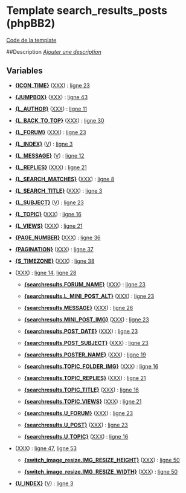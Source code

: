 # Template search_results_posts (phpBB2)

[Code de la template](../../subsilver/search_results_posts.tpl)

##Description
[*Ajouter une description*](https://fa-tvars.appspot.com/tpl/subsilver/search_results_posts)

## Variables

* [__{ICON_TIME}__](https://github.com/Etana/template.list/blob/master/var/ICON_TIME.md#readme) ([XXX](https://fa-tvars.appspot.com/var/ICON_TIME)) : [ligne 23](../tpl/src/subsilver/search_results_posts.tpl#L23)

* [__{JUMPBOX}__](https://github.com/Etana/template.list/blob/master/var/JUMPBOX.md#readme) ([XXX](https://fa-tvars.appspot.com/var/JUMPBOX)) : [ligne 43](../tpl/src/subsilver/search_results_posts.tpl#L43)

* [__{L_AUTHOR}__](https://github.com/Etana/template.list/blob/master/var/L_AUTHOR.md#readme) ([XXX](https://fa-tvars.appspot.com/var/L_AUTHOR)) : [ligne 11](../tpl/src/subsilver/search_results_posts.tpl#L11)

* [__{L_BACK_TO_TOP}__](https://github.com/Etana/template.list/blob/master/var/L_BACK_TO_TOP.md#readme) ([XXX](https://fa-tvars.appspot.com/var/L_BACK_TO_TOP)) : [ligne 30](../tpl/src/subsilver/search_results_posts.tpl#L30)

* [__{L_FORUM}__](https://github.com/Etana/template.list/blob/master/var/L_FORUM.md#readme) ([XXX](https://fa-tvars.appspot.com/var/L_FORUM)) : [ligne 23](../tpl/src/subsilver/search_results_posts.tpl#L23)

* [__{L_INDEX}__](https://github.com/Etana/template.list/blob/master/var/L_INDEX.md#readme) ([V](https://fa-tvars.appspot.com/var/L_INDEX)) : [ligne 3](../tpl/src/subsilver/search_results_posts.tpl#L3)

* [__{L_MESSAGE}__](https://github.com/Etana/template.list/blob/master/var/L_MESSAGE.md#readme) ([V](https://fa-tvars.appspot.com/var/L_MESSAGE)) : [ligne 12](../tpl/src/subsilver/search_results_posts.tpl#L12)

* [__{L_REPLIES}__](https://github.com/Etana/template.list/blob/master/var/L_REPLIES.md#readme) ([XXX](https://fa-tvars.appspot.com/var/L_REPLIES)) : [ligne 21](../tpl/src/subsilver/search_results_posts.tpl#L21)

* [__{L_SEARCH_MATCHES}__](https://github.com/Etana/template.list/blob/master/var/L_SEARCH_MATCHES.md#readme) ([XXX](https://fa-tvars.appspot.com/var/L_SEARCH_MATCHES)) : [ligne 8](../tpl/src/subsilver/search_results_posts.tpl#L8)

* [__{L_SEARCH_TITLE}__](https://github.com/Etana/template.list/blob/master/var/L_SEARCH_TITLE.md#readme) ([XXX](https://fa-tvars.appspot.com/var/L_SEARCH_TITLE)) : [ligne 3](../tpl/src/subsilver/search_results_posts.tpl#L3)

* [__{L_SUBJECT}__](https://github.com/Etana/template.list/blob/master/var/L_SUBJECT.md#readme) ([V](https://fa-tvars.appspot.com/var/L_SUBJECT)) : [ligne 23](../tpl/src/subsilver/search_results_posts.tpl#L23)

* [__{L_TOPIC}__](https://github.com/Etana/template.list/blob/master/var/L_TOPIC.md#readme) ([XXX](https://fa-tvars.appspot.com/var/L_TOPIC)) : [ligne 16](../tpl/src/subsilver/search_results_posts.tpl#L16)

* [__{L_VIEWS}__](https://github.com/Etana/template.list/blob/master/var/L_VIEWS.md#readme) ([XXX](https://fa-tvars.appspot.com/var/L_VIEWS)) : [ligne 21](../tpl/src/subsilver/search_results_posts.tpl#L21)

* [__{PAGE_NUMBER}__](https://github.com/Etana/template.list/blob/master/var/PAGE_NUMBER.md#readme) ([XXX](https://fa-tvars.appspot.com/var/PAGE_NUMBER)) : [ligne 36](../tpl/src/subsilver/search_results_posts.tpl#L36)

* [__{PAGINATION}__](https://github.com/Etana/template.list/blob/master/var/PAGINATION.md#readme) ([XXX](https://fa-tvars.appspot.com/var/PAGINATION)) : [ligne 37](../tpl/src/subsilver/search_results_posts.tpl#L37)

* [__{S_TIMEZONE}__](https://github.com/Etana/template.list/blob/master/var/S_TIMEZONE.md#readme) ([XXX](https://fa-tvars.appspot.com/var/S_TIMEZONE)) : [ligne 38](../tpl/src/subsilver/search_results_posts.tpl#L38)

* [__<!-- BEGIN searchresults -->__](https://github.com/Etana/template.list/blob/master/var/searchresults.md#readme) ([XXX](https://fa-tvars.appspot.com/var/searchresults)) : [ligne 14](../tpl/src/subsilver/search_results_posts.tpl#L14), [ligne 28](../tpl/src/subsilver/search_results_posts.tpl#L28)

    * [__{searchresults.FORUM_NAME}__](https://github.com/Etana/template.list/blob/master/var/searchresults.FORUM_NAME.md#readme) ([XXX](https://fa-tvars.appspot.com/var/searchresults.FORUM_NAME)) : [ligne 23](../tpl/src/subsilver/search_results_posts.tpl#L23)

    * [__{searchresults.L_MINI_POST_ALT}__](https://github.com/Etana/template.list/blob/master/var/searchresults.L_MINI_POST_ALT.md#readme) ([XXX](https://fa-tvars.appspot.com/var/searchresults.L_MINI_POST_ALT)) : [ligne 23](../tpl/src/subsilver/search_results_posts.tpl#L23)

    * [__{searchresults.MESSAGE}__](https://github.com/Etana/template.list/blob/master/var/searchresults.MESSAGE.md#readme) ([XXX](https://fa-tvars.appspot.com/var/searchresults.MESSAGE)) : [ligne 26](../tpl/src/subsilver/search_results_posts.tpl#L26)

    * [__{searchresults.MINI_POST_IMG}__](https://github.com/Etana/template.list/blob/master/var/searchresults.MINI_POST_IMG.md#readme) ([XXX](https://fa-tvars.appspot.com/var/searchresults.MINI_POST_IMG)) : [ligne 23](../tpl/src/subsilver/search_results_posts.tpl#L23)

    * [__{searchresults.POST_DATE}__](https://github.com/Etana/template.list/blob/master/var/searchresults.POST_DATE.md#readme) ([XXX](https://fa-tvars.appspot.com/var/searchresults.POST_DATE)) : [ligne 23](../tpl/src/subsilver/search_results_posts.tpl#L23)

    * [__{searchresults.POST_SUBJECT}__](https://github.com/Etana/template.list/blob/master/var/searchresults.POST_SUBJECT.md#readme) ([XXX](https://fa-tvars.appspot.com/var/searchresults.POST_SUBJECT)) : [ligne 23](../tpl/src/subsilver/search_results_posts.tpl#L23)

    * [__{searchresults.POSTER_NAME}__](https://github.com/Etana/template.list/blob/master/var/searchresults.POSTER_NAME.md#readme) ([XXX](https://fa-tvars.appspot.com/var/searchresults.POSTER_NAME)) : [ligne 19](../tpl/src/subsilver/search_results_posts.tpl#L19)

    * [__{searchresults.TOPIC_FOLDER_IMG}__](https://github.com/Etana/template.list/blob/master/var/searchresults.TOPIC_FOLDER_IMG.md#readme) ([XXX](https://fa-tvars.appspot.com/var/searchresults.TOPIC_FOLDER_IMG)) : [ligne 16](../tpl/src/subsilver/search_results_posts.tpl#L16)

    * [__{searchresults.TOPIC_REPLIES}__](https://github.com/Etana/template.list/blob/master/var/searchresults.TOPIC_REPLIES.md#readme) ([XXX](https://fa-tvars.appspot.com/var/searchresults.TOPIC_REPLIES)) : [ligne 21](../tpl/src/subsilver/search_results_posts.tpl#L21)

    * [__{searchresults.TOPIC_TITLE}__](https://github.com/Etana/template.list/blob/master/var/searchresults.TOPIC_TITLE.md#readme) ([XXX](https://fa-tvars.appspot.com/var/searchresults.TOPIC_TITLE)) : [ligne 16](../tpl/src/subsilver/search_results_posts.tpl#L16)

    * [__{searchresults.TOPIC_VIEWS}__](https://github.com/Etana/template.list/blob/master/var/searchresults.TOPIC_VIEWS.md#readme) ([XXX](https://fa-tvars.appspot.com/var/searchresults.TOPIC_VIEWS)) : [ligne 21](../tpl/src/subsilver/search_results_posts.tpl#L21)

    * [__{searchresults.U_FORUM}__](https://github.com/Etana/template.list/blob/master/var/searchresults.U_FORUM.md#readme) ([XXX](https://fa-tvars.appspot.com/var/searchresults.U_FORUM)) : [ligne 23](../tpl/src/subsilver/search_results_posts.tpl#L23)

    * [__{searchresults.U_POST}__](https://github.com/Etana/template.list/blob/master/var/searchresults.U_POST.md#readme) ([XXX](https://fa-tvars.appspot.com/var/searchresults.U_POST)) : [ligne 23](../tpl/src/subsilver/search_results_posts.tpl#L23)

    * [__{searchresults.U_TOPIC}__](https://github.com/Etana/template.list/blob/master/var/searchresults.U_TOPIC.md#readme) ([XXX](https://fa-tvars.appspot.com/var/searchresults.U_TOPIC)) : [ligne 16](../tpl/src/subsilver/search_results_posts.tpl#L16)

* [__<!-- BEGIN switch_image_resize -->__](https://github.com/Etana/template.list/blob/master/var/switch_image_resize.md#readme) ([XXX](https://fa-tvars.appspot.com/var/switch_image_resize)) : [ligne 47](../tpl/src/subsilver/search_results_posts.tpl#L47), [ligne 53](../tpl/src/subsilver/search_results_posts.tpl#L53)

    * [__{switch_image_resize.IMG_RESIZE_HEIGHT}__](https://github.com/Etana/template.list/blob/master/var/switch_image_resize.IMG_RESIZE_HEIGHT.md#readme) ([XXX](https://fa-tvars.appspot.com/var/switch_image_resize.IMG_RESIZE_HEIGHT)) : [ligne 50](../tpl/src/subsilver/search_results_posts.tpl#L50)

    * [__{switch_image_resize.IMG_RESIZE_WIDTH}__](https://github.com/Etana/template.list/blob/master/var/switch_image_resize.IMG_RESIZE_WIDTH.md#readme) ([XXX](https://fa-tvars.appspot.com/var/switch_image_resize.IMG_RESIZE_WIDTH)) : [ligne 50](../tpl/src/subsilver/search_results_posts.tpl#L50)

* [__{U_INDEX}__](https://github.com/Etana/template.list/blob/master/var/U_INDEX.md#readme) ([V](https://fa-tvars.appspot.com/var/U_INDEX)) : [ligne 3](../tpl/src/subsilver/search_results_posts.tpl#L3)
